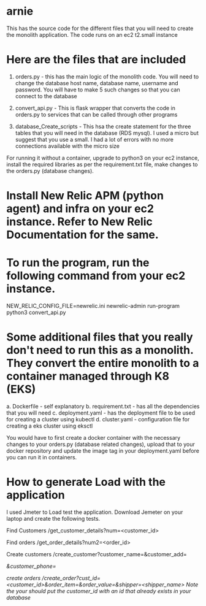 # arnie

This has the source code for the different files that you will need to create the monolith application. The code runs on an ec2 t2.small instance 

# Here are the files that are included 

1. orders.py - this has the main logic of the monolith code. You will need to change the database host name, database name, username and password. You will have to make 5 such changes so that you can connect to the database 

2. convert_api.py - This is flask wrapper that converts the code in orders.py to services that can be called through other programs 

3. database_Create_scripts - This hsa the create statement for the three tables that you will need in the database (RDS mysql). I used a micro but suggest that you use a small. I had a lot of errors with no more connections available with the micro size

For running it without a container, upgrade to python3 on your ec2 instance, install the required libraries as per the requirement.txt file, make changes to the orders.py (database changes).

# Install New Relic APM (python agent) and infra on your ec2 instance. Refer to New Relic Documentation for the same. 

# To run the program, run the following command from your ec2 instance. 
NEW_RELIC_CONFIG_FILE=newrelic.ini newrelic-admin run-program python3 convert_api.py

# Some additional files that you really don't need to run this as a monolith. They convert the entire monolith to a container managed through K8 (EKS)

a. Dockerfile - self explanatory 
b. requirement.txt - has all the dependencies that you will need
c. deployment.yaml - has the deployment file to be used for creating a cluster using kubectl 
d. cluster.yaml - configuration file for creating a eks cluster using eksctl 

You would have to first create a docker container with the necessary changes to your orders.py (database related changes), upload that to your docker repository and update the image tag in your deployment.yaml before you can run it in containers. 


# How to generate Load with the application

I used Jmeter to Load test the application. Download Jemeter on your laptop and create the following tests. 

Find Customers 
<your aws machine ip>/get_customer_details?num=<customer_id>
  
Find orders 
<your aws machine ip>/get_order_details?num2=<order_id>

Create customers 
<your aws machine ip>/create_customer?customer_name=<name>&customer_add=<address>&customer_phone=<phone>

create orders 
<your aws machine ip>/create_order?cust_id=<customer_id>&order_item=<order Item>&order_value=<Value of order>&shipper=<shipper_name>
  Note the your should put the customer_id with an id that already exists in your database 
 
